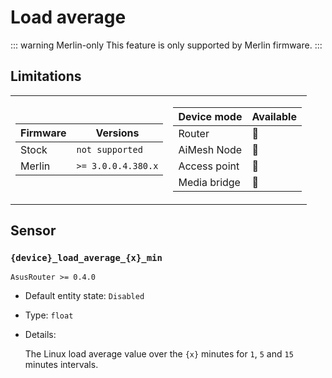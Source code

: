 # Load average

::: warning Merlin-only
This feature is only supported by Merlin firmware.
:::

## Limitations

<table><tr><td>

|Firmware|          Versions|
|--------|------------------|
|Stock   |`not supported`   |
|Merlin  |`>= 3.0.0.4.380.x`|
</td><td>

| Device mode|    Available|
|------------|-------------|
|Router      |:green_heart:|
|AiMesh Node |:green_heart:|
|Access point|:green_heart:|
|Media bridge|:green_heart:|
</td></tr></table>

## Sensor

### `{device}_load_average_{x}_min`

`AsusRouter >= 0.4.0`

-   Default entity state: `Disabled`
-   Type: `float`
-   Details:

    The Linux load average value over the `{x}` minutes for `1`, `5` and `15` minutes intervals.
